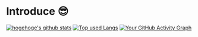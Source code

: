 # Introduce :sunglasses:

[![hogehoge's github stats](https://github-readme-stats.vercel.app/api?username=new-umechan&hide=contribs&count_private=true&show_icons=true&theme=tokyonight)](https://github.com/new-umechan/)
[![Top used Langs](https://github-readme-stats.vercel.app/api/top-langs/?username=new-umechan&layout=compact&theme=tokyonight)](https://github.com/new-umechan/)
[![Your GitHub Activity Graph](https://github-readme-activity-graph.vercel.app/graph?username=new-umechan&theme=tokyo-night&days=90)](https://github.com/ashutosh00710/github-readme-activity-graph)
